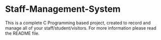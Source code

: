 # Staff-Management-System
This is a complete C Programming based project, created to record and manage all of your staff/student/visitors. For more information please read the README file.
